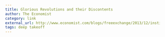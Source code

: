 ```yaml
---
title: Glorious Revolutions and their Discontents
author: The Economist
category: link
external_url: http://www.economist.com/blogs/freeexchange/2013/12/institutional-economics
tags: deep takeoff
---
```

